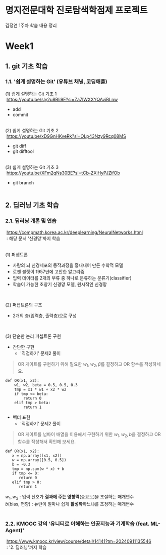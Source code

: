 # 명지전문대학 진로탐색학점제 프로젝트
김정연 1주차 학습 내용 정리
<br>

# Week1

## 1. git 기초 학습

### 1.1. '쉽게 설명하는 Git' (유튜브 채널, 코딩애플)

(1) 쉽게 설명하는 Git 기초 1<br>
&nbsp;<https://youtu.be/sly2u8BIi9E?si=Za7IWXXYQAviBLnw><br>

- add
- commit<br><br>

(2) 쉽게 설명하는 Git 기초 2<br>
&nbsp;<https://youtu.be/xD9GnHKveRk?si=OLp43Nzy9Rcq08MS><br>

- git diff
- git difftool<br><br>

(3) 쉽게 설명하는 Git 기초 3<br>
&nbsp;<https://youtu.be/XFm2qNs30BE?si=tCb-ZXiHyPJZifOb><br>

- git branch<br><br>
   
## 2. 딥러닝 기초 학습

### 2.1. 딥러닝 개론 및 연습<br>
&nbsp;<https://compmath.korea.ac.kr/deeplearning/NeuralNetworks.html><br>
&nbsp;: 해당 문서 '신경망'까지 학습
<br><br>

(1) 퍼셉트론 
- 사람의 뇌 신경세포의 동작과정을 흉내내어 만든 수학적 모델
- 로젠 블렛이 1957년에 고안한 알고리즘
- 입력 데이터를 2개의 부류 중 하나로 분류하는 분류기(classifier)
- 학습이 가능한 초창기 신경망 모델, 원시적인 신경망
<br>

(2) 퍼셉트론의 구조
- 2개의 층(입력층, 출력층)으로 구성
<br>

(3) 단순한 논리 퍼셉트론 구현
- 간단한 구현
   - '직접하기' 문제2 풀이


> OR 게이트를 구현하기 위해 필요한 $w_1, w_2, β$를 결정하고 OR 함수를 작성하세요.

```
def OR(x1, x2):
    w1, w2, beta = 0.5, 0.5, 0.3
    tmp = x1 * w1 + x2 * w2
    if tmp <= beta:
        return 0
    elif tmp > beta:
        return 1
```


- 벡터 표현
   - '직접하기' 문제2 풀이


> OR 게이트를 넘파이 배열을 이용해서 구현하기 위한 $w_1, w_2, b$을 결정하고 OR 함수를 작성해서 확인해 보세요.

```
def OR(x1, x2):
   x = np.array([x1, x2])
   w = np.array([0.5, 0.5])
   b = -0.3
   tmp = np.sum(w * x) + b
   if tmp <= 0:
      return 0
   elif tmp > 0:
      return 1
```

$w_1, w_2$ : 입력 신호가 **결과에 주는 영향력**(중요도)을 조절하는 매개변수<br>
$b$(bias, 편향) : 뉴런이 얼마나 쉽게 **활성화**하느냐를 조정하는 매개변수<br><br>

### 2.2. KMOOC 강의 '유니티로 이해하는 인공지능과 기계학습 (feat. ML-Agent)'<br>
&nbsp;<https://www.kmooc.kr/view/course/detail/14141?tm=20240911135546><br>
&nbsp;: '2. 딥러닝'까지 학습<br><br>
